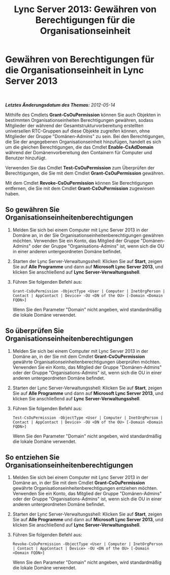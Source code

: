 ﻿---
title: 'Lync Server 2013: Gewähren von Berechtigungen für die Organisationseinheit'
TOCTitle: Gewähren von Berechtigungen für die Organisationseinheit
ms:assetid: 95ee5ffa-39b1-4d80-87a2-27bb364f7396
ms:mtpsurl: https://technet.microsoft.com/de-de/library/Gg398763(v=OCS.15)
ms:contentKeyID: 49294811
ms.date: 05/19/2016
mtps_version: v=OCS.15
ms.translationtype: HT
---

# Gewähren von Berechtigungen für die Organisationseinheit in Lync Server 2013

 

_**Letztes Änderungsdatum des Themas:** 2012-05-14_

Mithilfe des Cmdlets **Grant-CsOuPermission** können Sie auch Objekten in bestimmten Organisationseinheiten Berechtigungen gewähren, sodass Mitglieder der während der Gesamtstrukturvorbereitung erstellten universellen RTC-Gruppen auf diese Objekte zugreifen können, ohne Mitglieder der Gruppe "Domänen-Admins" zu sein. Bei den Berechtigungen, die Sie der angegebenen Organisationseinheit hinzufügen, handelt es sich um die gleichen Berechtigungen, die das Cmdlet **Enable-CsAdDomain** während der Domänenvorbereitung den Containern für Computer und Benutzer hinzufügt.

Verwenden Sie das Cmdlet **Test-CsOuPermission** zum Überprüfen der Berechtigungen, die Sie mit dem Cmdlet **Grant-CsOuPermission** gewähren.

Mit dem Cmdlet **Revoke-CsOuPermission** können Sie Berechtigungen entfernen, die Sie mit dem Cmdlet **Grant-CsOuPermission** zugewiesen haben.

## So gewähren Sie Organisationseinheitenberechtigungen

1.  Melden Sie sich bei einem Computer mit Lync Server 2013 in der Domäne an, in der Sie Organisationseinheitenberechtigungen gewähren möchten. Verwenden Sie ein Konto, das Mitglied der Gruppe "Domänen-Admins" oder der Gruppe "Organisations-Admins" ist, wenn sich die OU in einer anderen untergeordneten Domäne befindet.

2.  Starten der Lync Server-Verwaltungsshell: Klicken Sie auf **Start**, zeigen Sie auf **Alle Programme** und dann auf **Microsoft Lync Server 2013**, und klicken Sie anschließend auf **Lync Server-Verwaltungsshell**.

3.  Führen Sie folgenden Befehl aus:
    
        Grant-CsOuPermission -ObjectType <User | Computer | InetOrgPerson | Contact | AppContact | Device> -OU <DN of the OU> [-Domain <Domain FQDN>]
    
    Wenn Sie den Parameter "Domain" nicht angeben, wird standardmäßig die lokale Domäne verwendet.

## So überprüfen Sie Organisationseinheitenberechtigungen

1.  Melden Sie sich bei einem Computer mit Lync Server 2013 in der Domäne an, in der Sie mit dem Cmdlet **Grant-CsOuPermission** gewährte Organisationseinheitenberechtigungen überprüfen möchten. Verwenden Sie ein Konto, das Mitglied der Gruppe "Domänen-Admins" oder der Gruppe "Organisations-Admins" ist, wenn sich die OU in einer anderen untergeordneten Domäne befindet.

2.  Starten der Lync Server-Verwaltungsshell: Klicken Sie auf **Start**, zeigen Sie auf **Alle Programme** und dann auf **Microsoft Lync Server 2013**, und klicken Sie anschließend auf **Lync Server-Verwaltungsshell**.

3.  Führen Sie folgenden Befehl aus:
    
        Test-CsOuPermission -ObjectType <User | Computer | InetOrgPerson | Contact | AppContact | Device> -OU <DN of the OU> [-Domain <Domain FQDN>]
    
    Wenn Sie den Parameter "Domain" nicht angeben, wird standardmäßig die lokale Domäne verwendet.

## So entziehen Sie Organisationseinheitenberechtigungen

1.  Melden Sie sich bei einem Computer mit Lync Server 2013 in der Domäne an, in der Sie mit dem Cmdlet **Grant-CsOuPermission** gewährte Organisationseinheitenberechtigungen entziehen möchten. Verwenden Sie ein Konto, das Mitglied der Gruppe "Domänen-Admins" oder der Gruppe "Organisations-Admins" ist, wenn sich die OU in einer anderen untergeordneten Domäne befindet.

2.  Starten der Lync Server-Verwaltungsshell: Klicken Sie auf **Start**, zeigen Sie auf **Alle Programme** und dann auf **Microsoft Lync Server 2013**, und klicken Sie anschließend auf **Lync Server-Verwaltungsshell**.

3.  Führen Sie folgenden Befehl aus:
    
        Revoke-CsOuPermission -ObjectType <User | Computer | InetOrgPerson | Contact | AppContact | Device> -OU <DN of the OU> [-Domain <Domain FQDN>]
    
    Wenn Sie den Parameter "Domain" nicht angeben, wird standardmäßig die lokale Domäne verwendet.

